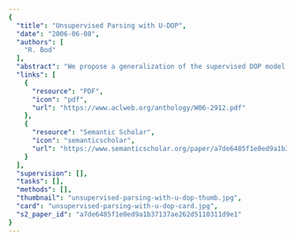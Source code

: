```yaml
---
{
  "title": "Unsupervised Parsing with U-DOP",
  "date": "2006-06-08",
  "authors": [
    "R. Bod"
  ],
  "abstract": "We propose a generalization of the supervised DOP model to unsupervised learning. This new model, which we call U-DOP, initially assigns all possible unlabeled binary trees to a set of sentences and next uses all subtrees from (a large subset of) these binary trees to compute the most probable parse trees. We show how U-DOP can be implemented by a PCFG-reduction technique and report competitive results on English (WSJ), German (NEGRA) and Chinese (CTB) data. To the best of our knowledge, this is the first paper which accurately bootstraps structure for Wall Street Journal sentences up to 40 words obtaining roughly the same accuracy as a binarized supervised PCFG. We show that previous approaches to unsupervised parsing have shortcomings in that they either constrain the lexical or the structural context, or both.",
  "links": [
    {
      "resource": "PDF",
      "icon": "pdf",
      "url": "https://www.aclweb.org/anthology/W06-2912.pdf"
    },
    {
      "resource": "Semantic Scholar",
      "icon": "semanticscholar",
      "url": "https://www.semanticscholar.org/paper/a7de6485f1e0ed9a1b37137ae262d5110311d9e1"
    }
  ],
  "supervision": [],
  "tasks": [],
  "methods": [],
  "thumbnail": "unsupervised-parsing-with-u-dop-thumb.jpg",
  "card": "unsupervised-parsing-with-u-dop-card.jpg",
  "s2_paper_id": "a7de6485f1e0ed9a1b37137ae262d5110311d9e1"
}
---
```



